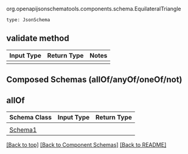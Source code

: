 org.openapijsonschematools.components.schema.EquilateralTriangle
```
type: JsonSchema
```

## validate method
Input Type | Return Type | Notes
------------ | ------------- | -------------
 |  |

## Composed Schemas (allOf/anyOf/oneOf/not)
## allOf
Schema Class | Input Type | Return Type
------------ | ---------- | -----------
 |  | 
[Schema1](#) |  | 


[[Back to top]](#top) [[Back to Component Schemas]](../../../README.md#Component-Schemas) [[Back to README]](../../../README.md)
